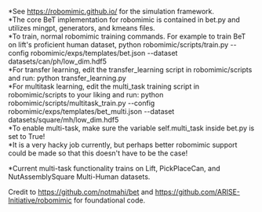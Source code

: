 *See https://robomimic.github.io/ for the simulation framework. \
*The core BeT implementation for robomimic is contained in bet.py and utilizes mingpt, generators, and kmeans files. \
*To train, normal robomimic training commands. For example to train BeT on lift's proficient human dataset, python robomimic/scripts/train.py --config robomimic/exps/templates/bet.json --dataset datasets/can/ph/low_dim.hdf5 \
*For transfer learning, edit the transfer_learning script in robomimic/scripts and run: python transfer_learning.py\
*For multitask learning, edit the multi_task training script in robomimic/scripts to your liking and run: python robomimic/scripts/multitask_train.py --config robomimic/exps/templates/bet_multi.json --dataset datasets/square/mh/low_dim.hdf5 \
*To enable multi-task, make sure the variable self.multi_task inside bet.py is set to True! \
*It is a very hacky job currently, but perhaps better robomimic support could be made so that this doesn't have to be the case! 

*Current multi-task functionality trains on Lift, PickPlaceCan, and NutAssemblySquare Multi-Human datasets. 

Credit to https://github.com/notmahi/bet and https://github.com/ARISE-Initiative/robomimic for foundational code. 

